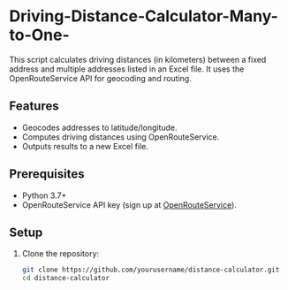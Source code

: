 # Driving-Distance-Calculator-Many-to-One-
This script calculates driving distances (in kilometers) between a fixed address and multiple addresses listed in an Excel file. It uses the OpenRouteService API for geocoding and routing.

## Features
- Geocodes addresses to latitude/longitude.
- Computes driving distances using OpenRouteService.
- Outputs results to a new Excel file.

## Prerequisites
- Python 3.7+
- OpenRouteService API key (sign up at [OpenRouteService](https://openrouteservice.org/)).

## Setup
1. Clone the repository:
   ```bash
   git clone https://github.com/yourusername/distance-calculator.git
   cd distance-calculator
